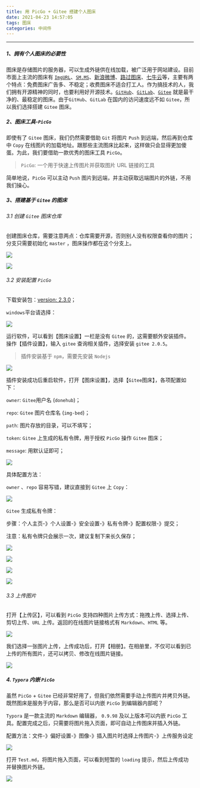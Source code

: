 ```yaml
---
title: 用 PicGo + Gitee 搭建个人图床
date: 2021-04-23 14:57:05
tags: 图床
categories: 中间件
---
```


------

##### 1、拥有个人图床的必要性

图床是存储图片的服务器，可以生成外链供在线加载，被广泛用于网站建设。目前市面上主流的图床有 [`ImgURL`](https://imgurl.org/)、[`SM.MS`](https://sm.ms/)、[新浪微博](https://weibo.com/)、[路过图床](https://imgtu.com/)、[七牛云](https://www.qiniu.com/)等，主要有两个特点：免费图床广告多、不稳定；收费图床不适合打工人。作为搞技术的人，我们拥有开源精神的同时，也要利用好开源技术。[`GitHub`](https://github.com/)、[`GitLab`](https://gitlab.com/)、[`Gitee`](https://gitee.com/) 就是最干净的、最稳定的图床。由于`GitHub`、`GitLab` 在国内的访问速度远不如 `Gitee`，所以我们选择搭建 `Gitee` 图床。 

##### 2、图床工具-`PicGo`

即使有了 `Gitee` 图床，我们仍然需要借助 `Git` 将图片 `Push` 到远端，然后再到仓库中 `Copy` 在线图片的加载地址。跟那些主流图床比起来，这样做只会显得更加傻蛋。为此，我们要借助一款优秀的图床工具 `PicGo`。

> `PicGo`: 一个用于快速上传图片并获取图片 URL 链接的工具

简单地说，`PicGo` 可以主动 `Push` 图片到远端，并主动获取远端图片的外链，不用我们操心。

##### 3、搭建基于 `Gitee` 的图床

###### 3.1 创建 `Gitee` 图床仓库

创建图床仓库，需要注意两点：仓库需要开源，否则别人没有权限查看你的图片；分支只需要初始化 `master` ，图床操作都在这个分支上。

![](https://gitee.com/donehub/imgbed/raw/master/新建仓库入口.png)

![](https://gitee.com/donehub/imgbed/raw/master/PicGo下载指导.png)

###### 3.2 安装配置 `PicGo`

下载安装包：[version: 2.3.0](https://github.com/Molunerfinn/PicGo/releases/tag/v2.3.0)；

`windows`平台请选择：

![](https://gitee.com/donehub/imgbed/raw/master/新建仓库配置.png)

运行软件，可以看到【图床设置】一栏是没有 `Gitee` 的，这需要额外安装插件。操作【插件设置】，输入 `gitee` 查询相关插件，选择安装 `gitee 2.0.5`。

> 插件安装基于 `npm`，需要先安装 `Nodejs`

![](https://gitee.com/donehub/imgbed/raw/master/微信图片_20211226223238.png)

插件安装成功后重启软件，打开【图床设置】，选择【`Gitee`图床】，各项配置如下：

`owner`:  `Gitee`用户名 (`donehub`)；

`repo`: `Gitee` 图片仓库名 (`img-bed`)；

`path`: 图片存放的目录，可以不填写；

`token`: `Gitee` 上生成的私有令牌，用于授权 `PicGo` 操作 `Gitee` 图床；

`message`: 用默认证即可；

![](https://gitee.com/donehub/imgbed/raw/master/图床设置.png)

具体配置方法：

`owner` 、`repo` 容易写错，建议直接到 `Gitee` 上 `Copy`：

![](https://gitee.com/donehub/imgbed/raw/master/owner-repo.png)

`Gitee` 生成私有令牌：

步骤：个人主页-》个人设置-》安全设置-》私有令牌-》配置权限-》提交；

注意：私有令牌只会展示一次，建议复制下来长久保存；

![](https://gitee.com/donehub/imgbed/raw/master/生成私有令牌第一步.png)



![](https://gitee.com/donehub/imgbed/raw/master/生成私有令牌第二步.png)

![](https://gitee.com/donehub/imgbed/raw/master/生成私有令牌-第三步.png)

![](https://gitee.com/donehub/imgbed/raw/master/生成私有令牌第四步.png)

###### 3.3 上传图片

打开【上传区】，可以看到 `PicGo` 支持四种图片上传方式：拖拽上传、选择上传、剪切上传、`URL` 上传。返回的在线图片链接格式有 `Markdown`、`HTML` 等。

![](https://gitee.com/donehub/imgbed/raw/master/上传图片.png)

我们选择一张图片上传，上传成功后，打开【相册】。在相册里，不仅可以看到已上传的所有图片，还可以拷贝、修改在线图片链接。

![](https://gitee.com/donehub/imgbed/raw/master/相册.png)

##### 4. `Typora` 内嵌 `PicGo`

虽然 `PicGo`  + `Gitee` 已经非常好用了，但我们依然需要手动上传图片并拷贝外链。既然图床是服务于内容，那么是否可以内嵌 `PicGo` 到编辑器内部呢？

 `Typora` 是一款主流的 `Markdown` 编辑器， `0.9.98` 及以上版本可以内嵌 `PicGo` 工具。配置完成之后，只需要将图片拖入页面，即可自动上传图床并插入外链。

配置方法：文件-》偏好设置-》图像-》插入图片时选择上传图片-》上传服务设定

![](https://gitee.com/donehub/imgbed/raw/master/typora-picgo.png)

打开 `Test.md`，将图片拖入页面，可以看到短暂的 `loading` 提示，然后上传成功并替换图片外链。

![](https://gitee.com/donehub/imgbed/raw/master/typora-upload-img.png)